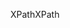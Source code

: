 <span data-ttu-id="2fac4-101">XPath</span><span class="sxs-lookup"><span data-stu-id="2fac4-101">XPath</span></span>